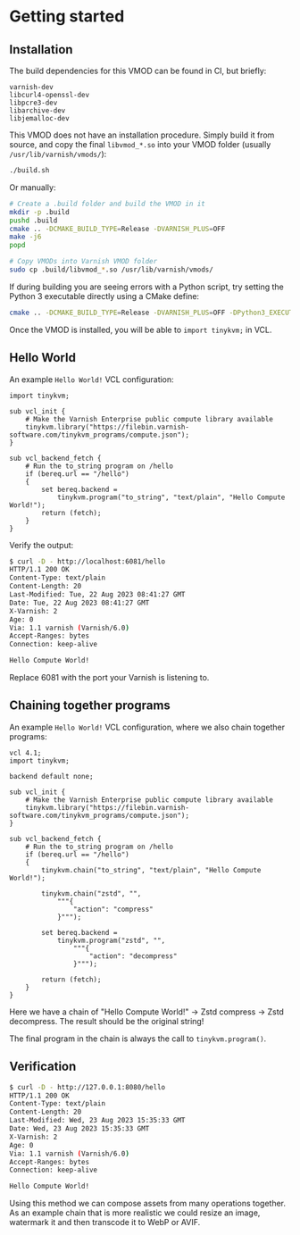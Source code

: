 # Getting started

## Installation

The build dependencies for this VMOD can be found in CI, but briefly:
```
varnish-dev
libcurl4-openssl-dev
libpcre3-dev
libarchive-dev
libjemalloc-dev
```

This VMOD does not have an installation procedure. Simply build it from source, and copy the final `libvmod_*.so` into your VMOD folder (usually `/usr/lib/varnish/vmods/`):
```sh
./build.sh
```
Or manually:
```sh
# Create a .build folder and build the VMOD in it
mkdir -p .build
pushd .build
cmake .. -DCMAKE_BUILD_TYPE=Release -DVARNISH_PLUS=OFF
make -j6
popd

# Copy VMODs into Varnish VMOD folder
sudo cp .build/libvmod_*.so /usr/lib/varnish/vmods/
```

If during building you are seeing errors with a Python script, try setting the Python 3 executable directly using a CMake define:
```sh
cmake .. -DCMAKE_BUILD_TYPE=Release -DVARNISH_PLUS=OFF -DPython3_EXECUTABLE=$(which python3)
```

Once the VMOD is installed, you will be able to `import tinykvm;` in VCL.

## Hello World

An example `Hello World!` VCL configuration:
```vcl
import tinykvm;

sub vcl_init {
	# Make the Varnish Enterprise public compute library available
	tinykvm.library("https://filebin.varnish-software.com/tinykvm_programs/compute.json");
}

sub vcl_backend_fetch {
	# Run the to_string program on /hello
	if (bereq.url == "/hello")
	{
		set bereq.backend =
			tinykvm.program("to_string", "text/plain", "Hello Compute World!");
		return (fetch);
	}
}
```

Verify the output:
```sh
$ curl -D - http://localhost:6081/hello
HTTP/1.1 200 OK
Content-Type: text/plain
Content-Length: 20
Last-Modified: Tue, 22 Aug 2023 08:41:27 GMT
Date: Tue, 22 Aug 2023 08:41:27 GMT
X-Varnish: 2
Age: 0
Via: 1.1 varnish (Varnish/6.0)
Accept-Ranges: bytes
Connection: keep-alive

Hello Compute World!
```
Replace 6081 with the port your Varnish is listening to.

## Chaining together programs

An example `Hello World!` VCL configuration, where we also chain together programs:
```vcl
vcl 4.1;
import tinykvm;

backend default none;

sub vcl_init {
	# Make the Varnish Enterprise public compute library available
	tinykvm.library("https://filebin.varnish-software.com/tinykvm_programs/compute.json");
}

sub vcl_backend_fetch {
	# Run the to_string program on /hello
	if (bereq.url == "/hello")
	{
		tinykvm.chain("to_string", "text/plain", "Hello Compute World!");

		tinykvm.chain("zstd", "",
			"""{
				"action": "compress"
			}""");

		set bereq.backend =
			tinykvm.program("zstd", "",
				"""{
					"action": "decompress"
				}""");

		return (fetch);
	}
}
```

Here we have a chain of "Hello Compute World!" -> Zstd compress -> Zstd decompress. The result should be the original string!

The final program in the chain is always the call to `tinykvm.program()`.

## Verification

```sh
$ curl -D - http://127.0.0.1:8080/hello
HTTP/1.1 200 OK
Content-Type: text/plain
Content-Length: 20
Last-Modified: Wed, 23 Aug 2023 15:35:33 GMT
Date: Wed, 23 Aug 2023 15:35:33 GMT
X-Varnish: 2
Age: 0
Via: 1.1 varnish (Varnish/6.0)
Accept-Ranges: bytes
Connection: keep-alive

Hello Compute World!
```

Using this method we can compose assets from many operations together. As an example chain that is more realistic we could resize an image, watermark it and then transcode it to WebP or AVIF.
